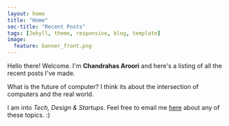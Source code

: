 ```yaml
---
layout: home
title: "Home"
sec-title: "Recent Posts"
tags: [Jekyll, theme, responsive, blog, template]
image:
  feature: banner_front.png
---
```


Hello there! Welcome. I'm **Chandrahas Aroori** and here's a listing of all the recent posts I've made.

What is the future of computer? I think its about the intersection of computers and the real world.

I am into *Tech, Design & Startups*. Feel free to email me [here](mailto:chandrahas.aroori@gmail.com) about any of these topics. :)
